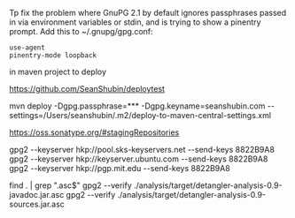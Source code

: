Tp fix the problem where GnuPG 2.1 by default ignores passphrases passed in via environment variables or stdin, and is trying to show a pinentry prompt.
Add this to ~/.gnupg/gpg.conf:

    use-agent 
    pinentry-mode loopback

in maven project to deploy

https://github.com/SeanShubin/deploytest


mvn deploy -Dgpg.passphrase=*** -Dgpg.keyname=seanshubin.com --settings=/Users/seanshubin/.m2/deploy-to-maven-central-settings.xml

https://oss.sonatype.org/#stagingRepositories

gpg2 --keyserver hkp://pool.sks-keyservers.net --send-keys 8822B9A8
gpg2 --keyserver hkp://keyserver.ubuntu.com --send-keys 8822B9A8
gpg2 --keyserver hkp://pgp.mit.edu --send-keys 8822B9A8

find . | grep "\.asc$"
gpg2 --verify ./analysis/target/detangler-analysis-0.9-javadoc.jar.asc
gpg2 --verify ./analysis/target/detangler-analysis-0.9-sources.jar.asc
